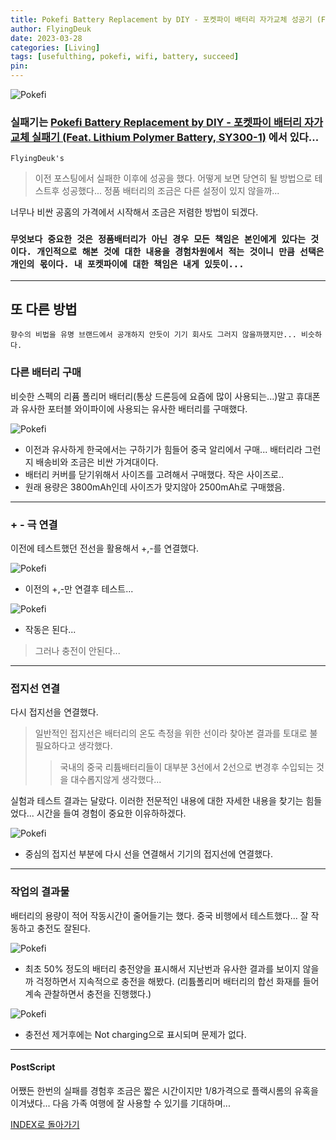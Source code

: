 ```yaml
---
title: Pokefi Battery Replacement by DIY - 포켓파이 배터리 자가교체 성공기 (Feat. wifi batt)
author: FlyingDeuk
date: 2023-03-28
categories: [Living]
tags: [usefulthing, pokefi, wifi, battery, succeed]
pin:
---
```


![Pokefi](/img/living/pokefi/pokefibatt1.jpg)

### 실패기는 [Pokefi Battery Replacement by DIY - 포켓파이 배터리 자가교체 실패기 (Feat. Lithium Polymer Battery, SY300-1)](/posts/pokefibatt/) 에서 있다...


`FlyingDeuk's`
> 이전 포스팅에서 실패한 이후에 성공을 했다. 어떻게 보면 당연히 될 방법으로 테스트후 성공했다... 정품 배터리의 조금은 다른 설정이 있지 않을까...

너무나 비싼 공홈의 가격에서 시작해서 조금은 저렴한 방법이 되겠다. 

### `무엇보다 중요한 것은 정품배터리가 아닌 경우 모든 책임은 본인에게 있다는 것이다. 개인적으로 해본 것에 대한 내용을 경험차원에서 적는 것이니 만큼 선택은 개인의 몫이다. 내 포켓파이에 대한 책임은 내게 있듯이...`

------

## 또 다른 방법
`향수의 비법을 유명 브랜드에서 공개하지 안듯이 기기 회사도 그러지 않을까했지만... 비슷하다. `

### 다른 배터리 구매
비슷한 스펙의 리퓸 폴리머 배터리(통상 드론등에 요즘에 많이 사용되는...)말고 휴대폰과 유사한 포터블 와이파이에 사용되는 유사한 배터리를 구매했다. 

![Pokefi](/img/living/pokefi/batt_new1.jpg)
- 이전과 유사하게 한국에서는 구하기가 힘들어 중국 알리에서 구매... 배터리라 그런지 배송비와 조금은 비싼 가겨대이다. 
- 배터리 커버를 닫기위해서 사이즈를 고려해서 구매했다. 작은 사이즈로..
- 원래 용량은 3800mAh인데 사이즈가 맞지않아 2500mAh로 구매했음.

---------

### + - 극 연결
이전에 테스트했던 전선을 활용해서 +,-를 연결했다. 

![Pokefi](/img/living/pokefi/batt_new2.jpg)
- 이전의 +,-만 연결후 테스트...

![Pokefi](/img/living/pokefi/batt_new3.jpg)
- 작동은 된다...

> 그러나 충전이 안된다...


-------

### 접지선 연결
다시 접지선을 연결했다. 
> 일반적인 접지선은 배터리의 온도 측정을 위한 선이라 찾아본 결과를 토대로 불필요하다고 생각했다. 
>> 국내의 중국 리튬배터리들이 대부분 3선에서 2선으로 변경후 수입되는 것을 대수롭지않게 생각했다... 

실험과 테스트 결과는 달랐다. 이러한 전문적인 내용에 대한 자세한 내용을 찾기는 힘들었다... 시간을 들여 경험이 중요한 이유하하겠다. 

![Pokefi](/img/living/pokefi/batt_new4.jpg)
- 중심의 접지선 부분에 다시 선을 연결해서 기기의 접지선에 연결했다. 


---------

### 작업의 결과물
배터리의 용량이 적어 작동시간이 줄어들기는 했다. 중국 비행에서 테스트했다... 잘 작동하고 충전도 잘된다. 

![Pokefi](/img/living/pokefi/batt_new5.jpg)
- 최초 50% 정도의 배터리 충전양을 표시해서 지난번과 유사한 결과를 보이지 않을까 걱정하면서 지속적으로 충전을 해봤다. (리튬폴리머 배터리의 합선 화재를 들어 계속 관찰하면서 충전을 진행했다.)

![Pokefi](/img/living/pokefi/batt_new6.jpg)
- 충전선 제거후에는 Not charging으로 표시되며 문제가 없다. 


--------------

#### PostScript
어쨌든 한번의 실패를 경험후 조금은 짧은 시간이지만 1/8가격으로 플랙시롬의 유혹을 이겨냈다... 다음 가족 여행에 잘 사용할 수 있기를 기대하며...


[INDEX로 돌아가기](/posts/pokefi/)
